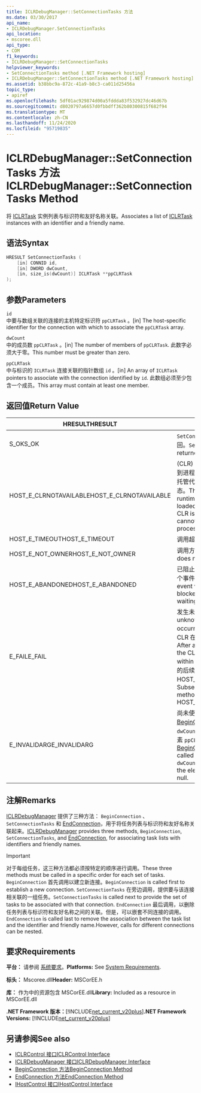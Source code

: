 ```yaml
---
title: ICLRDebugManager::SetConnectionTasks 方法
ms.date: 03/30/2017
api_name:
- ICLRDebugManager.SetConnectionTasks
api_location:
- mscoree.dll
api_type:
- COM
f1_keywords:
- ICLRDebugManager::SetConnectionTasks
helpviewer_keywords:
- SetConnectionTasks method [.NET Framework hosting]
- ICLRDebugManager::SetConnectionTasks method [.NET Framework hosting]
ms.assetid: b38bbc9a-872c-41a9-b8c3-ca011d25456a
topic_type:
- apiref
ms.openlocfilehash: 5df01ac929874d00a5fddda83f532927dc46d67b
ms.sourcegitcommit: d8020797a6657d0fbbdff362b80300815f682f94
ms.translationtype: MT
ms.contentlocale: zh-CN
ms.lasthandoff: 11/24/2020
ms.locfileid: "95719835"
---
```

# <a name="iclrdebugmanagersetconnectiontasks-method"></a><span data-ttu-id="02e4f-102">ICLRDebugManager::SetConnectionTasks 方法</span><span class="sxs-lookup"><span data-stu-id="02e4f-102">ICLRDebugManager::SetConnectionTasks Method</span></span>

<span data-ttu-id="02e4f-103">将 [ICLRTask](iclrtask-interface.md) 实例列表与标识符和友好名称关联。</span><span class="sxs-lookup"><span data-stu-id="02e4f-103">Associates a list of [ICLRTask](iclrtask-interface.md) instances with an identifier and a friendly name.</span></span>  
  
## <a name="syntax"></a><span data-ttu-id="02e4f-104">语法</span><span class="sxs-lookup"><span data-stu-id="02e4f-104">Syntax</span></span>  
  
```cpp  
HRESULT SetConnectionTasks (  
    [in] CONNID id,  
    [in] DWORD dwCount,  
    [in, size_is(dwCount)] ICLRTask **ppCLRTask  
);  
```  
  
## <a name="parameters"></a><span data-ttu-id="02e4f-105">参数</span><span class="sxs-lookup"><span data-stu-id="02e4f-105">Parameters</span></span>  

 `id`  
 <span data-ttu-id="02e4f-106">中要与数组关联的连接的主机特定标识符 `ppCLRTask` 。</span><span class="sxs-lookup"><span data-stu-id="02e4f-106">[in] The host-specific identifier for the connection with which to associate the `ppCLRTask` array.</span></span>  
  
 `dwCount`  
 <span data-ttu-id="02e4f-107">中的成员数 `ppCLRTask` 。</span><span class="sxs-lookup"><span data-stu-id="02e4f-107">[in] The number of members of `ppCLRTask`.</span></span> <span data-ttu-id="02e4f-108">此数字必须大于零。</span><span class="sxs-lookup"><span data-stu-id="02e4f-108">This number must be greater than zero.</span></span>  
  
 `ppCLRTask`  
 <span data-ttu-id="02e4f-109">中与标识的 `ICLRTask` 连接关联的指针数组 `id` 。</span><span class="sxs-lookup"><span data-stu-id="02e4f-109">[in] An array of `ICLRTask` pointers to associate with the connection identified by `id`.</span></span> <span data-ttu-id="02e4f-110">此数组必须至少包含一个成员。</span><span class="sxs-lookup"><span data-stu-id="02e4f-110">This array must contain at least one member.</span></span>  
  
## <a name="return-value"></a><span data-ttu-id="02e4f-111">返回值</span><span class="sxs-lookup"><span data-stu-id="02e4f-111">Return Value</span></span>  
  
|<span data-ttu-id="02e4f-112">HRESULT</span><span class="sxs-lookup"><span data-stu-id="02e4f-112">HRESULT</span></span>|<span data-ttu-id="02e4f-113">说明</span><span class="sxs-lookup"><span data-stu-id="02e4f-113">Description</span></span>|  
|-------------|-----------------|  
|<span data-ttu-id="02e4f-114">S_OK</span><span class="sxs-lookup"><span data-stu-id="02e4f-114">S_OK</span></span>|<span data-ttu-id="02e4f-115">`SetConnectionTasks` 已成功返回。</span><span class="sxs-lookup"><span data-stu-id="02e4f-115">`SetConnectionTasks` returned successfully.</span></span>|  
|<span data-ttu-id="02e4f-116">HOST_E_CLRNOTAVAILABLE</span><span class="sxs-lookup"><span data-stu-id="02e4f-116">HOST_E_CLRNOTAVAILABLE</span></span>|<span data-ttu-id="02e4f-117"> (CLR) 的公共语言运行时未加载到进程中，或 CLR 处于无法运行托管代码或成功处理调用的状态。</span><span class="sxs-lookup"><span data-stu-id="02e4f-117">The common language runtime (CLR) has not been loaded into a process, or the CLR is in a state in which it cannot run managed code or process the call successfully.</span></span>|  
|<span data-ttu-id="02e4f-118">HOST_E_TIMEOUT</span><span class="sxs-lookup"><span data-stu-id="02e4f-118">HOST_E_TIMEOUT</span></span>|<span data-ttu-id="02e4f-119">调用超时。</span><span class="sxs-lookup"><span data-stu-id="02e4f-119">The call timed out.</span></span>|  
|<span data-ttu-id="02e4f-120">HOST_E_NOT_OWNER</span><span class="sxs-lookup"><span data-stu-id="02e4f-120">HOST_E_NOT_OWNER</span></span>|<span data-ttu-id="02e4f-121">调用方不拥有该锁。</span><span class="sxs-lookup"><span data-stu-id="02e4f-121">The caller does not own the lock.</span></span>|  
|<span data-ttu-id="02e4f-122">HOST_E_ABANDONED</span><span class="sxs-lookup"><span data-stu-id="02e4f-122">HOST_E_ABANDONED</span></span>|<span data-ttu-id="02e4f-123">已阻止的线程或纤程正在等待某个事件时，该事件被取消。</span><span class="sxs-lookup"><span data-stu-id="02e4f-123">An event was canceled while a blocked thread or fiber was waiting on it.</span></span>|  
|<span data-ttu-id="02e4f-124">E_FAIL</span><span class="sxs-lookup"><span data-stu-id="02e4f-124">E_FAIL</span></span>|<span data-ttu-id="02e4f-125">发生未知的灾难性故障。</span><span class="sxs-lookup"><span data-stu-id="02e4f-125">An unknown catastrophic failure occurred.</span></span> <span data-ttu-id="02e4f-126">方法返回 E_FAIL 后，CLR 在该进程内将不再可用。</span><span class="sxs-lookup"><span data-stu-id="02e4f-126">After a method returns E_FAIL, the CLR is no longer usable within the process.</span></span> <span data-ttu-id="02e4f-127">对宿主方法的后续调用会返回 HOST_E_CLRNOTAVAILABLE。</span><span class="sxs-lookup"><span data-stu-id="02e4f-127">Subsequent calls to hosting methods return HOST_E_CLRNOTAVAILABLE.</span></span>|  
|<span data-ttu-id="02e4f-128">E_INVALIDARG</span><span class="sxs-lookup"><span data-stu-id="02e4f-128">E_INVALIDARG</span></span>|<span data-ttu-id="02e4f-129">尚未使用的此值调用[BeginConnection](iclrdebugmanager-beginconnection-method.md) ，或者 `id` `dwCount` 或 `id` 为零，或的一个元素 `ppCLRTask` 为空。</span><span class="sxs-lookup"><span data-stu-id="02e4f-129">[BeginConnection](iclrdebugmanager-beginconnection-method.md) has not been called using this value of `id`, or `dwCount` or `id` is zero, or one of the elements of `ppCLRTask` is null.</span></span>|  
  
## <a name="remarks"></a><span data-ttu-id="02e4f-130">注解</span><span class="sxs-lookup"><span data-stu-id="02e4f-130">Remarks</span></span>  

 <span data-ttu-id="02e4f-131">[ICLRDebugManager](iclrdebugmanager-interface.md) 提供了三种方法： `BeginConnection` 、 `SetConnectionTasks` 和 [EndConnection](iclrdebugmanager-endconnection-method.md)，用于将任务列表与标识符和友好名称关联起来。</span><span class="sxs-lookup"><span data-stu-id="02e4f-131">[ICLRDebugManager](iclrdebugmanager-interface.md) provides three methods, `BeginConnection`, `SetConnectionTasks`, and [EndConnection](iclrdebugmanager-endconnection-method.md), for associating task lists with identifiers and friendly names.</span></span>  
  
> [!IMPORTANT]
> <span data-ttu-id="02e4f-132">对于每组任务，这三种方法都必须按特定的顺序进行调用。</span><span class="sxs-lookup"><span data-stu-id="02e4f-132">These three methods must be called in a specific order for each set of tasks.</span></span> <span data-ttu-id="02e4f-133">`BeginConnection` 首先调用以建立新连接。</span><span class="sxs-lookup"><span data-stu-id="02e4f-133">`BeginConnection` is called first to establish a new connection.</span></span> <span data-ttu-id="02e4f-134">`SetConnectionTasks` 在旁边调用，提供要与该连接相关联的一组任务。</span><span class="sxs-lookup"><span data-stu-id="02e4f-134">`SetConnectionTasks` is called next to provide the set of tasks to be associated with that connection.</span></span> <span data-ttu-id="02e4f-135">`EndConnection` 最后调用，以删除任务列表与标识符和友好名称之间的关联。但是，可以嵌套不同连接的调用。</span><span class="sxs-lookup"><span data-stu-id="02e4f-135">`EndConnection` is called last to remove the association between the task list and the identifier and friendly name.However, calls for different connections can be nested.</span></span>  
  
## <a name="requirements"></a><span data-ttu-id="02e4f-136">要求</span><span class="sxs-lookup"><span data-stu-id="02e4f-136">Requirements</span></span>  

 <span data-ttu-id="02e4f-137">**平台：** 请参阅 [系统要求](../../get-started/system-requirements.md)。</span><span class="sxs-lookup"><span data-stu-id="02e4f-137">**Platforms:** See [System Requirements](../../get-started/system-requirements.md).</span></span>  
  
 <span data-ttu-id="02e4f-138">**标头：** Mscoree.dll</span><span class="sxs-lookup"><span data-stu-id="02e4f-138">**Header:** MSCorEE.h</span></span>  
  
 <span data-ttu-id="02e4f-139">**库：** 作为中的资源包含 MSCorEE.dll</span><span class="sxs-lookup"><span data-stu-id="02e4f-139">**Library:** Included as a resource in MSCorEE.dll</span></span>  
  
 <span data-ttu-id="02e4f-140">**.NET Framework 版本：**[!INCLUDE[net_current_v20plus](../../../../includes/net-current-v20plus-md.md)]</span><span class="sxs-lookup"><span data-stu-id="02e4f-140">**.NET Framework Versions:** [!INCLUDE[net_current_v20plus](../../../../includes/net-current-v20plus-md.md)]</span></span>  
  
## <a name="see-also"></a><span data-ttu-id="02e4f-141">另请参阅</span><span class="sxs-lookup"><span data-stu-id="02e4f-141">See also</span></span>

- [<span data-ttu-id="02e4f-142">ICLRControl 接口</span><span class="sxs-lookup"><span data-stu-id="02e4f-142">ICLRControl Interface</span></span>](iclrcontrol-interface.md)
- [<span data-ttu-id="02e4f-143">ICLRDebugManager 接口</span><span class="sxs-lookup"><span data-stu-id="02e4f-143">ICLRDebugManager Interface</span></span>](iclrdebugmanager-interface.md)
- [<span data-ttu-id="02e4f-144">BeginConnection 方法</span><span class="sxs-lookup"><span data-stu-id="02e4f-144">BeginConnection Method</span></span>](iclrdebugmanager-beginconnection-method.md)
- [<span data-ttu-id="02e4f-145">EndConnection 方法</span><span class="sxs-lookup"><span data-stu-id="02e4f-145">EndConnection Method</span></span>](iclrdebugmanager-endconnection-method.md)
- [<span data-ttu-id="02e4f-146">IHostControl 接口</span><span class="sxs-lookup"><span data-stu-id="02e4f-146">IHostControl Interface</span></span>](ihostcontrol-interface.md)
